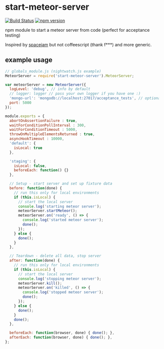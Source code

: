 # start-meteor-server

[![Build Status](https://travis-ci.org/GorillaStack/start-meteor-server.svg?branch=master)](https://travis-ci.org/GorillaStack/start-meteor-server)
[![npm version](https://badge.fury.io/js/start-meteor-server.svg)](https://badge.fury.io/js/start-meteor-server)

npm module to start a meteor server from code (perfect for acceptance testing)

Inspired by [spacejam](https://www.npmjs.com/package/spacejam) but not coffeescript (thank f***) and more generic.

## example usage

```javascript
// globals_module.js (nightwatch.js example)
MeteorServer = require('start-meteor-server').MeteorServer;

var meteorServer = new MeteorServer({
  logLevel: 'debug', // info by default
  // logger: logger // pass your own logger if you have one :)
  'mongo-url': 'mongodb://localhost:27017/acceptance_tests', // optional (use existing mongodb if one running, otherwise one is started for you)
  port: 5000
});

module.exports = {
  abortOnAssertionFailure : true,
  waitForConditionPollInterval : 300,
  waitForConditionTimeout : 5000,
  throwOnMultipleElementsReturned : true,
  asyncHookTimeout : 10000,
  'default': {
    isLocal: true
  },

  'staging': {
    isLocal: false,
    beforeEach: function() {}
  },

  // Setup - start server and set up fixture data
  before: function(done) {
    // run this only for local environments
    if (this.isLocal) {
      // start the local server
      console.log('starting meteor server');
      meteorServer.startMeteor();
      meteorServer.on('ready', () => {
        console.log('started meteor server');
        done();
      });
    } else {
      done();
    }
  },

  // Teardown - delete all data, stop server
  after: function(done) {
    // run this only for local environments
    if (this.isLocal) {
      // start the local server
      console.log('stopping meteor server');
      meteorServer.kill();
      meteorServer.on('killed', () => {
        console.log('stopped meteor server');
        done();
      });
    } else {
      done();
    }
    done();
  },

  beforeEach: function(browser, done) { done(); },
  afterEach: function(browser, done) { done(); },
};

```
